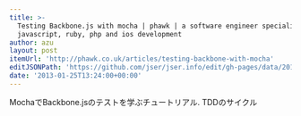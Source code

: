 ```yaml
---
title: >-
  Testing Backbone.js with mocha | phawk | a software engineer specialising in
  javascript, ruby, php and ios development
author: azu
layout: post
itemUrl: 'http://phawk.co.uk/articles/testing-backbone-with-mocha'
editJSONPath: 'https://github.com/jser/jser.info/edit/gh-pages/data/2013/01/index.json'
date: '2013-01-25T13:24:00+00:00'
---
```

MochaでBackbone.jsのテストを学ぶチュートリアル. TDDのサイクル
